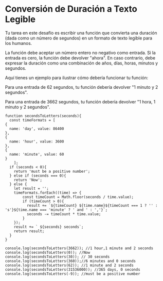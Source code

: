 # Conversión de Duración a Texto Legible

Tu tarea en este desafío es escribir una función que convierta una duración (dada como un número de segundos) en un formato de texto legible para los humanos.

La función debe aceptar un número entero no negativo como entrada. Si la entrada es cero, la función debe devolver "ahora". En caso contrario, debe expresar la duración como una combinación de años, días, horas, minutos y segundos.

Aquí tienes un ejemplo para ilustrar cómo debería funcionar tu función:

Para una entrada de 62 segundos, tu función debería devolver "1 minuto y 2 segundos".

Para una entrada de 3662 segundos, tu función debería devolver "1 hora, 1 minuto y 2 segundos".


```
function secondsToLetters(seconds){
  const timeFormats = [
{
  name: 'day', value: 86400
},
{
  name: 'hour', value: 3600
},
{
  name: 'minute', value: 60
}
    ];
  if (seconds < 0){
    return 'must be a positive number';
  } else if (seconds === 0){
    return 'Now';
  } else {
    let result = '';
    timeFormats.forEach((time) => {
        const timeCount = Math.floor(seconds / time.value);
        if (timeCount > 0){
          result += `${timeCount} ${time.name}${timeCount === 1 ? '' : 's'}${time.name === 'minute' ? ' and ' : ','}`;
          seconds -= timeCount * time.value;
        }
    });
    result += ` ${seconds} seconds`;
    return result;
  }
}

console.log(secondsToLetters(3662)); //1 hour,1 minute and 2 seconds
console.log(secondsToLetters(0)); //Now
console.log(secondsToLetters(30)); // 30 seconds
console.log(secondsToLetters(360));//6 minutes and 0 seconds
console.log(secondsToLetters(62)); //1 minute and 2 seconds
console.log(secondsToLetters(31536000)); //365 days, 0 seconds
console.log(secondsToLetters(-9)); //must be a positive number
```
